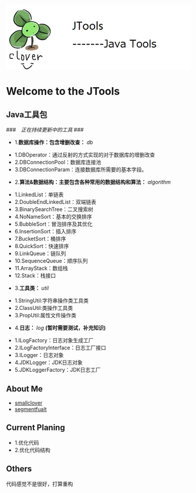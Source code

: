 ![image](https://github.com/smallclover/JTools/blob/master/clover/clover_1.png)
# Welcome to the JTools
## Java工具包 ##

###　*正在持续更新中的工具* ###
- 1.**数据库操作：包含增删改查：** *db*
 + 1.DBOperator：通过反射的方式实现的对于数据库的增删改查
 + 2.DBConnectionPool：数据库连接池
 + 3.DBConnectionParam：连接数据库所需要的基本字段。
- 2.**算法&数据结构：主要包含各种常用的数据结构和算法：** *algorithm* 
 + 1.LinkedList：单链表
 + 2.DoubleEndLinkedList：双端链表
 + 3.BinarySearchTree：二叉搜索树
 + 4.NoNameSort：基本的交换排序
 + 5.BubbleSort：冒泡排序及其优化
 + 6.InsertionSort：插入排序
 + 7.BucketSort：桶排序
 + 8.QuickSort：快速排序
 + 9.LinkQueue：链队列
 + 10.SequenceQueue：顺序队列
 + 11.ArrayStack：数组栈
 + 12.Stack：栈接口
- 3.**工具类：** *util*
 + 1.StringUtil:字符串操作类工具类
 + 2.ClassUtil:类操作工具类
 + 3.PropUtil:属性文件操作类
- 4.**日志：** *log*  **(暂时需要测试，补充知识)**
 + 1.ILogFactory：日志对象生成工厂
 + 2.ILogFactoryInterface：日志工厂接口
 + 3.ILogger：日志对象
 + 4.JDKLogger：JDK日志对象
 + 5.JDKLoggerFactory：JDK日志工厂
 ## **About Me** ##
 + [smallclover](www.smallclover.com)
 + [segmentfualt](https://segmentfault.com/u/smallclover)
 ## **Current Planing** ##
 + 1.优化代码
 + 2.优化代码结构
 ## **Others** ##
 代码感觉不是很好，打算重构
